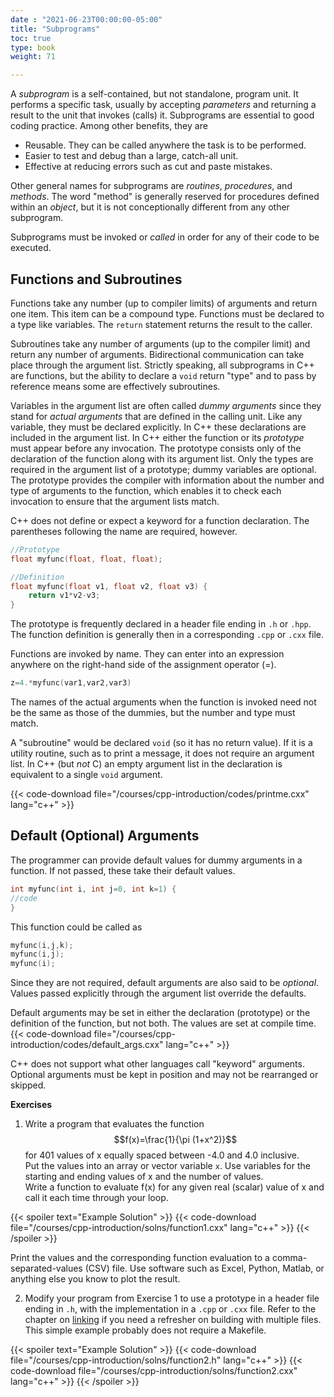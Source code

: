 ```yaml
---
date : "2021-06-23T00:00:00-05:00"
title: "Subprograms"
toc: true
type: book
weight: 71

---
```


A _subprogram_ is a self-contained, but not standalone, program unit.  It performs a specific task, usually by accepting _parameters_ and returning a result to the unit that invokes (calls) it.
Subprograms are essential to good coding practice.  Among other benefits, they are
  * Reusable.  They can be called anywhere the task is to be performed.
  * Easier to test and debug than a large, catch-all unit.
  * Effective at reducing errors such as cut and paste mistakes.

Other general names for subprograms are _routines_, _procedures_, and _methods_. The word "method" is generally reserved for procedures defined within an _object_, but it is not conceptionally different from any other subprogram. 

Subprograms must be invoked or _called_ in order for any of their code to be executed.  

## Functions and Subroutines

Functions take any number (up to compiler limits) of arguments and return one item.  This item can be a compound type.
Functions must be declared to a type like variables.  The `return` statement returns the result to the caller.

Subroutines take any number of arguments (up to the compiler limit) and return any number of arguments.  Bidirectional communication can take place through the argument list.  Strictly speaking, all subprograms in C++ are functions, but the ability to declare a `void` return "type" and to pass by reference means some are effectively subroutines. 

Variables in the argument list are often called _dummy arguments_ since they stand for _actual arguments_ that are defined in the calling unit.  Like any variable, they must be declared explicitly.  In C++ these declarations are included in the argument list.  In C++ either the function or its _prototype_ must appear before any invocation.  The prototype consists only of the declaration of the function along with its argument list.  Only the types are required in the argument list of a prototype; dummy variables are optional.  The prototype provides the compiler with information about the number and type of arguments to the function, which enables it to check each invocation to ensure that the argument lists match.

C++ does not define or expect a keyword for a function declaration. The parentheses following the name are required, however.

```c++
//Prototype
float myfunc(float, float, float);

//Definition
float myfunc(float v1, float v2, float v3) {
    return v1*v2-v3;
}
```
The prototype is frequently declared in a header file ending in `.h` or `.hpp`. The function definition is generally then in a corresponding `.cpp` or `.cxx` file. 

Functions are invoked by name.  They can enter into an expression anywhere on the right-hand side of the assignment operator (=).
```c++
z=4.*myfunc(var1,var2,var3)
```
The names of the actual arguments when the function is invoked need not be the same as those of the dummies, but the number and type must match.

A "subroutine" would be declared `void` (so it has no return value).  If it is a utility routine, such as to print a message, it does not require an argument list.  In C++ (but _not_ C) an empty argument list in the declaration is equivalent to a single `void` argument.

{{< code-download file="/courses/cpp-introduction/codes/printme.cxx" lang="c++" >}}

## Default (Optional) Arguments

The programmer can provide default values for dummy arguments in a function.  If not passed, these take their default values.

```c++
int myfunc(int i, int j=0, int k=1) {
//code
}
```
This function could be called as
```c++
myfunc(i,j,k);
myfunc(i,j);
myfunc(i);
```
Since they are not required, default arguments are also said to be _optional_.  Values passed explicitly through the argument list override the defaults.

Default arguments may be set in either the declaration (prototype) or the definition of the function, but not both.  The values are set at compile time.
{{< code-download file="/courses/cpp-introduction/codes/default_args.cxx" lang="c++" >}}

C++ does not support what other languages call "keyword" arguments. Optional arguments must be kept in position and may not be rearranged or skipped.

**Exercises**

1. Write a program that evaluates the function
$$f(x)=\frac{1}{\pi (1+x^2)}$$
for 401 values of x equally spaced between -4.0 and 4.0 inclusive.  
Put the values into an array or vector variable `x`.  Use variables for the starting and ending values of x and the number of values.  
Write a function to evaluate f(x) for any given real (scalar) value of x and call it each time through your loop.

{{< spoiler text="Example Solution" >}}
{{< code-download file="/courses/cpp-introduction/solns/function1.cxx" lang="c++" >}}
{{< /spoiler >}}

Print the values and the corresponding function evaluation to a comma-separated-values (CSV) file.  Use software such as Excel, Python, Matlab, or anything else you know to plot the result.

2. Modify your program from Exercise 1 to use a prototype in a header file ending in `.h`, with the implementation in a `.cpp` or `.cxx` file.  Refer to the chapter on [linking](/courses/cpp-introduction/linkers_libraries) if you need a refresher on building with multiple files.  This simple example probably does not require a Makefile.

{{< spoiler text="Example Solution" >}}
{{< code-download file="/courses/cpp-introduction/solns/function2.h" lang="c++" >}}
{{< code-download file="/courses/cpp-introduction/solns/function2.cxx" lang="c++" >}}
{{< /spoiler >}}
